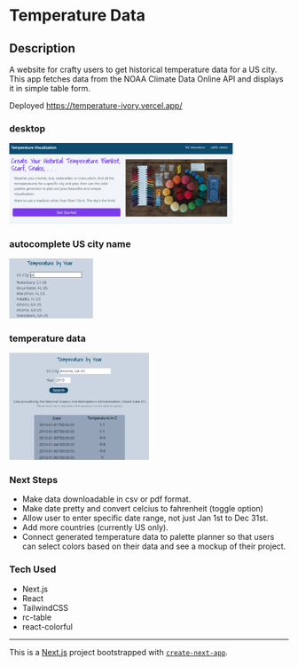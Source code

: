 # Temperature Data

## Description

A website for crafty users to get historical temperature data for a US city. This app fetches data from the NOAA Climate Data Online API and displays it in simple table form.

Deployed https://temperature-ivory.vercel.app/

### desktop

<img src="https://github.com/shelleymcq/temperature/blob/main/images/desktop.png" width=80%>

### autocomplete US city name

<img src="https://github.com/shelleymcq/temperature/blob/main/images/autocomplete.png" width=30%>

### temperature data

<img src="https://github.com/shelleymcq/temperature/blob/main/images/data.png" width=50%>

### Next Steps

- Make data downloadable in csv or pdf format.
- Make date pretty and convert celcius to fahrenheit (toggle option)
- Allow user to enter specific date range, not just Jan 1st to Dec 31st.
- Add more countries (currently US only).
- Connect generated temperature data to palette planner so that users can select colors based on their data and see a mockup of their project.

### Tech Used

- Next.js
- React
- TailwindCSS
- rc-table
- react-colorful

---

This is a [Next.js](https://nextjs.org/) project bootstrapped with [`create-next-app`](https://github.com/vercel/next.js/tree/canary/packages/create-next-app).
